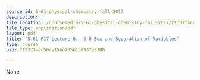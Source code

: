 ```yaml
---
course_id: 5-61-physical-chemistry-fall-2017
description: ''
file_location: /coursemedia/5-61-physical-chemistry-fall-2017/21337f4ec50ea15bd735b1c0937e3100_MIT5_61F17_lec6.pdf
file_type: application/pdf
layout: pdf
title: '5.61 F17 Lecture 6:  3-D Box and Separation of Variables'
type: course
uid: 21337f4ec50ea15bd735b1c0937e3100

---
```

None